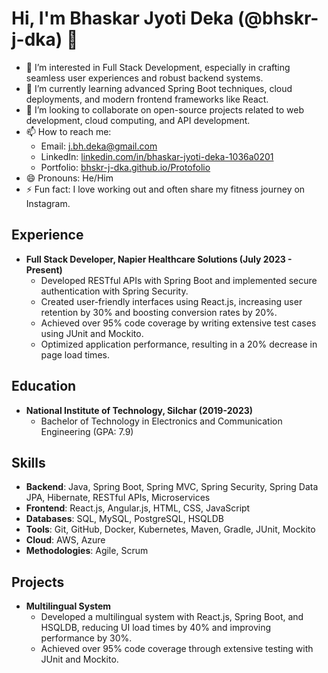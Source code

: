 # Hi, I'm Bhaskar Jyoti Deka (@bhskr-j-dka) 👋

- 👀 I’m interested in Full Stack Development, especially in crafting seamless user experiences and robust backend systems.
- 🌱 I’m currently learning advanced Spring Boot techniques, cloud deployments, and modern frontend frameworks like React.
- 💞️ I’m looking to collaborate on open-source projects related to web development, cloud computing, and API development.
- 📫 How to reach me:
  - Email: [j.bh.deka@gmail.com](mailto:j.bh.deka@gmail.com)
  - LinkedIn: [linkedin.com/in/bhaskar-jyoti-deka-1036a0201](https://www.linkedin.com/in/bhaskar-jyoti-deka-1036a0201/)
  - Portfolio: [bhskr-j-dka.github.io/Protofolio](https://bhskr-j-dka.github.io/Protofolio/)
- 😄 Pronouns: He/Him
- ⚡ Fun fact: I love working out and often share my fitness journey on Instagram.

## Experience
- **Full Stack Developer, Napier Healthcare Solutions (July 2023 - Present)**
  - Developed RESTful APIs with Spring Boot and implemented secure authentication with Spring Security.
  - Created user-friendly interfaces using React.js, increasing user retention by 30% and boosting conversion rates by 20%.
  - Achieved over 95% code coverage by writing extensive test cases using JUnit and Mockito.
  - Optimized application performance, resulting in a 20% decrease in page load times.

## Education
- **National Institute of Technology, Silchar (2019-2023)**
  - Bachelor of Technology in Electronics and Communication Engineering (GPA: 7.9)

## Skills
- **Backend**: Java, Spring Boot, Spring MVC, Spring Security, Spring Data JPA, Hibernate, RESTful APIs, Microservices
- **Frontend**: React.js, Angular.js, HTML, CSS, JavaScript
- **Databases**: SQL, MySQL, PostgreSQL, HSQLDB
- **Tools**: Git, GitHub, Docker, Kubernetes, Maven, Gradle, JUnit, Mockito
- **Cloud**: AWS, Azure
- **Methodologies**: Agile, Scrum

## Projects
- **Multilingual System**
  - Developed a multilingual system with React.js, Spring Boot, and HSQLDB, reducing UI load times by 40% and improving performance by 30%.
  - Achieved over 95% code coverage through extensive testing with JUnit and Mockito.



<!---
bhskr-j-dka/bhskr-j-dka is a ✨ special ✨ repository because its `README.md` (this file) appears on your GitHub profile.
You can click the Preview link to take a look at your changes.
--->
